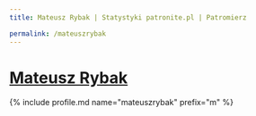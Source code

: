 ```yaml
---
title: Mateusz Rybak | Statystyki patronite.pl | Patromierz

permalink: /mateuszrybak
---
```


# [Mateusz Rybak](https://patronite.pl/mateuszrybak)

{% include profile.md name="mateuszrybak" prefix="m" %}
